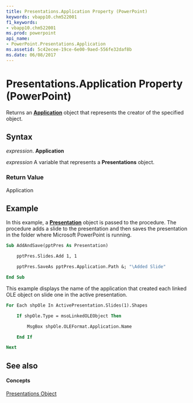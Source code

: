 ```yaml
---
title: Presentations.Application Property (PowerPoint)
keywords: vbapp10.chm522001
f1_keywords:
- vbapp10.chm522001
ms.prod: powerpoint
api_name:
- PowerPoint.Presentations.Application
ms.assetid: 5c42ecee-19ce-6e00-9aed-556fe32daf8b
ms.date: 06/08/2017
---
```



# Presentations.Application Property (PowerPoint)

Returns an  **[Application](PowerPoint.Application.md)** object that represents the creator of the specified object.


## Syntax

 _expression_. **Application**

 _expression_ A variable that represents a **Presentations** object.


### Return Value

Application


## Example

In this example, a  **[Presentation](PowerPoint.Presentation.md)** object is passed to the procedure. The procedure adds a slide to the presentation and then saves the presentation in the folder where Microsoft PowerPoint is running.


```vb
Sub AddAndSave(pptPres As Presentation)

    pptPres.Slides.Add 1, 1

    pptPres.SaveAs pptPres.Application.Path &; "\Added Slide"

End Sub
```

This example displays the name of the application that created each linked OLE object on slide one in the active presentation.




```vb
For Each shpOle In ActivePresentation.Slides(1).Shapes

    If shpOle.Type = msoLinkedOLEObject Then

        MsgBox shpOle.OLEFormat.Application.Name

    End If

Next
```


## See also


#### Concepts


[Presentations Object](PowerPoint.Presentations.md)

